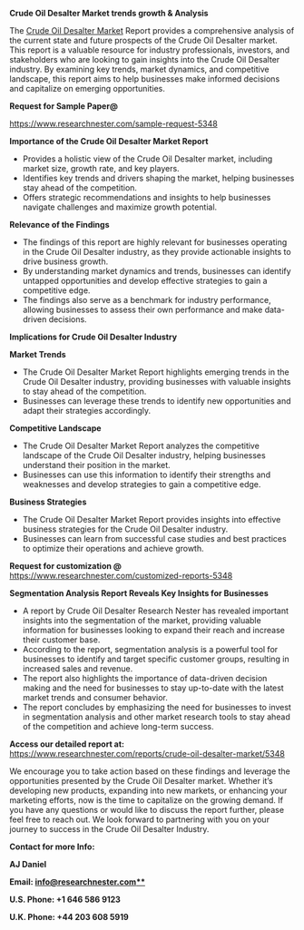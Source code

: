 ﻿<a name="_hlk169704084"></a><a name="_hlk168649135"></a><a name="_hlk167721000"></a>**Crude Oil Desalter Market trends growth & Analysis**

The [Crude Oil Desalter Market](https://www.researchnester.com/reports/crude-oil-desalter-market/5348) Report provides a comprehensive analysis of the current state and future prospects of the Crude Oil Desalter market. This report is a valuable resource for industry professionals, investors, and stakeholders who are looking to gain insights into the Crude Oil Desalter industry. By examining key trends, market dynamics, and competitive landscape, this report aims to help businesses make informed decisions and capitalize on emerging opportunities.

**Request for Sample Paper@**

<https://www.researchnester.com/sample-request-5348>

**Importance of the Crude Oil Desalter Market Report**

- Provides a holistic view of the Crude Oil Desalter market, including market size, growth rate, and key players.
- Identifies key trends and drivers shaping the market, helping businesses stay ahead of the competition.
- Offers strategic recommendations and insights to help businesses navigate challenges and maximize growth potential.

**Relevance of the Findings**	

- The findings of this report are highly relevant for businesses operating in the Crude Oil Desalter industry, as they provide actionable insights to drive business growth.
- By understanding market dynamics and trends, businesses can identify untapped opportunities and develop effective strategies to gain a competitive edge.
- The findings also serve as a benchmark for industry performance, allowing businesses to assess their own performance and make data-driven decisions.

**Implications for Crude Oil Desalter  Industry**

**Market Trends**

- The Crude Oil Desalter Market Report highlights emerging trends in the Crude Oil Desalter industry, providing businesses with valuable insights to stay ahead of the competition.
- Businesses can leverage these trends to identify new opportunities and adapt their strategies accordingly.

**Competitive Landscape**

- The Crude Oil Desalter Market Report analyzes the competitive landscape of the Crude Oil Desalter industry, helping businesses understand their position in the market.
- Businesses can use this information to identify their strengths and weaknesses and develop strategies to gain a competitive edge.

**Business Strategies**

- The Crude Oil Desalter Market Report provides insights into effective business strategies for the Crude Oil Desalter industry.
- Businesses can learn from successful case studies and best practices to optimize their operations and achieve growth.

**Request for customization @** <https://www.researchnester.com/customized-reports-5348>

**Segmentation Analysis Report Reveals Key Insights for Businesses**

- A report by Crude Oil Desalter Research Nester has revealed important insights into the segmentation of the market, providing valuable information for businesses looking to expand their reach and increase their customer base.
- According to the report, segmentation analysis is a powerful tool for businesses to identify and target specific customer groups, resulting in increased sales and revenue.
- The report also highlights the importance of data-driven decision making and the need for businesses to stay up-to-date with the latest market trends and consumer behavior.
- The report concludes by emphasizing the need for businesses to invest in segmentation analysis and other market research tools to stay ahead of the competition and achieve long-term success.

**Access our detailed report at:** <https://www.researchnester.com/reports/crude-oil-desalter-market/5348>

We encourage you to take action based on these findings and leverage the opportunities presented by the Crude Oil Desalter market. Whether it’s developing new products, expanding into new markets, or enhancing your marketing efforts, now is the time to capitalize on the growing demand. If you have any questions or would like to discuss the report further, please feel free to reach out. We look forward to partnering with you on your journey to success in the Crude Oil Desalter Industry.

**Contact for more Info:**

**AJ Daniel**

**Email: [info@researchnester.com**](mailto:info@researchnester.com)**

**U.S. Phone: +1 646 586 9123**

**U.K. Phone: +44 203 608 5919**



